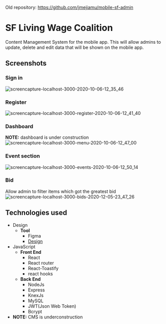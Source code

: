 Old repository: https://github.com/jmejiamu/mobile-sf-admin

# SF Living Wage Coalition
Content Management System for the mobile app. This will allow admins to update, delete and edit data that will be shown on the mobile app.

## Screenshots
### Sign in
![screencapture-localhost-3000-2020-10-06-12_35_46](https://user-images.githubusercontent.com/27458911/95251631-ace1c000-07d0-11eb-896f-b1c491516409.png)

### Register
![screencapture-localhost-3000-register-2020-10-06-12_41_40](https://user-images.githubusercontent.com/27458911/95252185-7c4e5600-07d1-11eb-9a22-0ca6dbd2e503.png)


### Dashboard
__NOTE:__ dashboard is under construction
![screencapture-localhost-3000-menu-2020-10-06-12_47_00](https://user-images.githubusercontent.com/27458911/95252654-21692e80-07d2-11eb-80b3-f5034c3b7055.png)

### Event section
![screencapture-localhost-3000-events-2020-10-06-12_50_14](https://user-images.githubusercontent.com/27458911/95252955-8f155a80-07d2-11eb-8a79-04f905771483.png)

### Bid
Allow admin to filter items which got the greatest bid
![screencapture-localhost-3000-bids-2020-12-05-23_47_26](https://user-images.githubusercontent.com/27458911/101274604-77b40880-3754-11eb-921b-2c6f0f75fddb.png)

## Technologies used
* Design
  * __Tool__
    * Figma
    * [Design](https://www.figma.com/file/3Hocxmpo7jgZAxAwEta8kn/SFLWC)
* JavaScript
  * __Front End__
    * React
    * React router
    * React-Toastify
    * react hooks
  * __Back End__
    * NodeJs
    * Express
    * KnexJs
    * MySQL
    * JWT(Json Web Token)
    * Bcrypt 
* __NOTE:__ CMS is underconstruction
